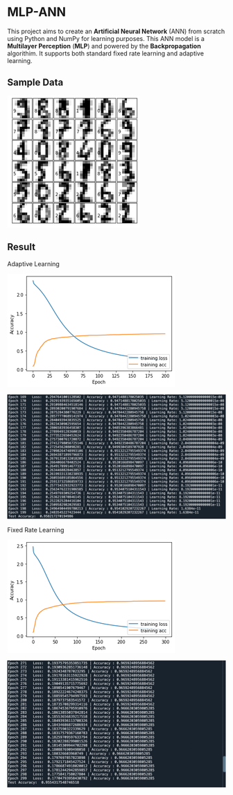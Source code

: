 # MLP-ANN

This project aims to create an **Artificial Neural Network** (ANN) from scratch using Python and NumPy for learning purposes. This ANN model is a **Multilayer Perception** (**MLP**) and powered by the **Backpropagation** algorithim. It supports both standard fixed rate learning and adaptive learning.

## Sample Data

![Image Alt text](/Image/Visualization_of_test_data_image.png)


## Result
Adaptive Learning

![Image Alt text](/Image/Visualization_of_AdaptiveLearning.png)

![Image Alt text](/Image/Result_with_adaptivelearning.png)



Fixed Rate Learning

![Image Alt text](/Image/Visualization_of_without_adaptivelearning.png)

![Image Alt text](/Image/Result_without_adaptivelearning.png)
